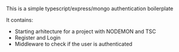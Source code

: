 This is a simple typescript/express/mongo authentication boilerplate

It contains:

* Starting arhitecture for a project with NODEMON and TSC
* Register and Login
* Middleware to check if the user is authenticated 